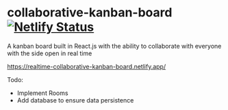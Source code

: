 # collaborative-kanban-board [![Netlify Status](https://api.netlify.com/api/v1/badges/878b0430-75c8-42fe-9d08-2ebaac97e16e/deploy-status)](https://app.netlify.com/sites/realtime-collaborative-kanban-board/deploys)

A kanban board built in React.js with the ability to collaborate with everyone with the side open in real time

https://realtime-collaborative-kanban-board.netlify.app/

Todo:
- Implement Rooms
- Add database to ensure data persistence
